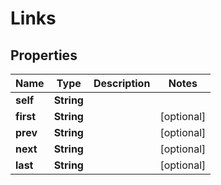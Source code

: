 
# Links

## Properties
Name | Type | Description | Notes
------------ | ------------- | ------------- | -------------
**self** | **String** |  | 
**first** | **String** |  |  [optional]
**prev** | **String** |  |  [optional]
**next** | **String** |  |  [optional]
**last** | **String** |  |  [optional]



